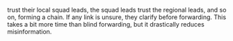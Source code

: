 trust their local squad leads, the squad leads trust the regional leads, and so on, forming a chain. If any link is unsure, they clarify before forwarding. This takes a bit more time than blind forwarding, but it drastically reduces misinformation.